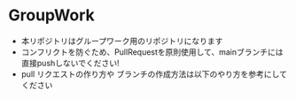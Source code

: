 # GroupWork
- 本リポジトリはグループワーク用のリポジトリになります
- コンフリクトを防ぐため、PullRequestを原則使用して、mainブランチには直接pushしないでください!
- pull リクエストの作り方や ブランチの作成方法は以下のやり方を参考にしてください
